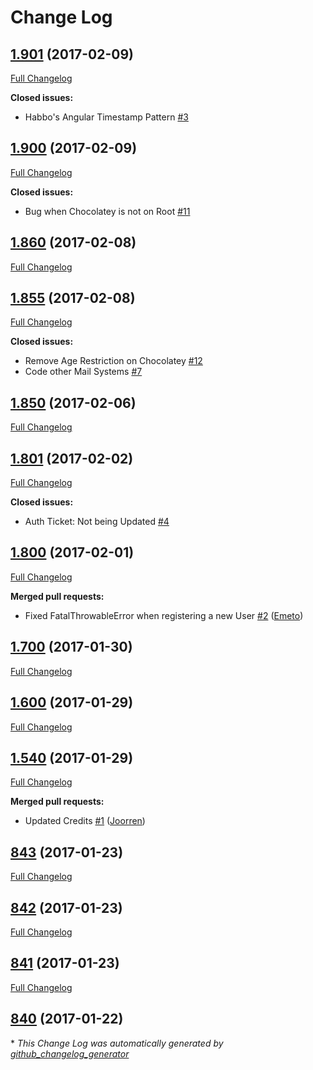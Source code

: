 # Change Log

## [1.901](https://github.com/sant0ro/chocolatey/tree/1.901) (2017-02-09)
[Full Changelog](https://github.com/sant0ro/chocolatey/compare/1.900...1.901)

**Closed issues:**

- Habbo's Angular Timestamp Pattern [\#3](https://github.com/sant0ro/chocolatey/issues/3)

## [1.900](https://github.com/sant0ro/chocolatey/tree/1.900) (2017-02-09)
[Full Changelog](https://github.com/sant0ro/chocolatey/compare/1.860...1.900)

**Closed issues:**

- Bug when Chocolatey is not on Root [\#11](https://github.com/sant0ro/chocolatey/issues/11)

## [1.860](https://github.com/sant0ro/chocolatey/tree/1.860) (2017-02-08)
[Full Changelog](https://github.com/sant0ro/chocolatey/compare/1.855...1.860)

## [1.855](https://github.com/sant0ro/chocolatey/tree/1.855) (2017-02-08)
[Full Changelog](https://github.com/sant0ro/chocolatey/compare/1.850...1.855)

**Closed issues:**

- Remove Age Restriction on Chocolatey [\#12](https://github.com/sant0ro/chocolatey/issues/12)
- Code other Mail Systems [\#7](https://github.com/sant0ro/chocolatey/issues/7)

## [1.850](https://github.com/sant0ro/chocolatey/tree/1.850) (2017-02-06)
[Full Changelog](https://github.com/sant0ro/chocolatey/compare/1.801...1.850)

## [1.801](https://github.com/sant0ro/chocolatey/tree/1.801) (2017-02-02)
[Full Changelog](https://github.com/sant0ro/chocolatey/compare/1.800...1.801)

**Closed issues:**

- Auth Ticket: Not being Updated [\#4](https://github.com/sant0ro/chocolatey/issues/4)

## [1.800](https://github.com/sant0ro/chocolatey/tree/1.800) (2017-02-01)
[Full Changelog](https://github.com/sant0ro/chocolatey/compare/1.700...1.800)

**Merged pull requests:**

- Fixed FatalThrowableError when registering a new User [\#2](https://github.com/sant0ro/chocolatey/pull/2) ([Emeto](https://github.com/Emeto))

## [1.700](https://github.com/sant0ro/chocolatey/tree/1.700) (2017-01-30)
[Full Changelog](https://github.com/sant0ro/chocolatey/compare/1.600...1.700)

## [1.600](https://github.com/sant0ro/chocolatey/tree/1.600) (2017-01-29)
[Full Changelog](https://github.com/sant0ro/chocolatey/compare/1.540...1.600)

## [1.540](https://github.com/sant0ro/chocolatey/tree/1.540) (2017-01-29)
[Full Changelog](https://github.com/sant0ro/chocolatey/compare/843...1.540)

**Merged pull requests:**

- Updated Credits [\#1](https://github.com/sant0ro/chocolatey/pull/1) ([Joorren](https://github.com/Joorren))

## [843](https://github.com/sant0ro/chocolatey/tree/843) (2017-01-23)
[Full Changelog](https://github.com/sant0ro/chocolatey/compare/842...843)

## [842](https://github.com/sant0ro/chocolatey/tree/842) (2017-01-23)
[Full Changelog](https://github.com/sant0ro/chocolatey/compare/841...842)

## [841](https://github.com/sant0ro/chocolatey/tree/841) (2017-01-23)
[Full Changelog](https://github.com/sant0ro/chocolatey/compare/840...841)

## [840](https://github.com/sant0ro/chocolatey/tree/840) (2017-01-22)


\* *This Change Log was automatically generated by [github_changelog_generator](https://github.com/skywinder/Github-Changelog-Generator)*